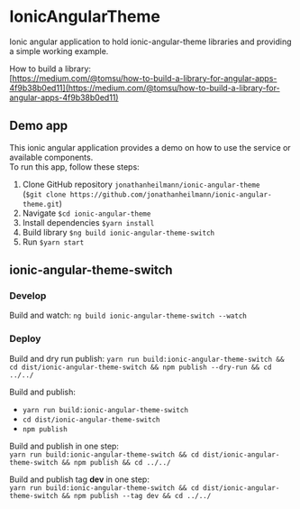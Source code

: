 # IonicAngularTheme

Ionic angular application to hold ionic-angular-theme libraries and providing a simple working example.

How to build a library:  
[https://medium.com/@tomsu/how-to-build-a-library-for-angular-apps-4f9b38b0ed11](https://medium.com/@tomsu/how-to-build-a-library-for-angular-apps-4f9b38b0ed11)

## Demo app

This ionic angular application provides a demo on how to use the service or available components.  
To run this app, follow these steps:
1. Clone GitHub repository `jonathanheilmann/ionic-angular-theme`  
 (`$git clone https://github.com/jonathanheilmann/ionic-angular-theme.git`)
1. Navigate `$cd ionic-angular-theme`
1. Install dependencies `$yarn install`
1. Build library `$ng build ionic-angular-theme-switch`
1. Run `$yarn start`


## ionic-angular-theme-switch

### Develop
Build and watch:
`ng build ionic-angular-theme-switch --watch`

### Deploy 
Build and dry run publish:
`yarn run build:ionic-angular-theme-switch && cd dist/ionic-angular-theme-switch && npm publish --dry-run && cd ../../`

Build and publish:
- `yarn run build:ionic-angular-theme-switch`
- `cd dist/ionic-angular-theme-switch`
- `npm publish`

Build and publish in one step:  
`yarn run build:ionic-angular-theme-switch && cd dist/ionic-angular-theme-switch && npm publish && cd ../../`

Build and publish tag **dev** in one step:  
`yarn run build:ionic-angular-theme-switch && cd dist/ionic-angular-theme-switch && npm publish --tag dev && cd ../../`
